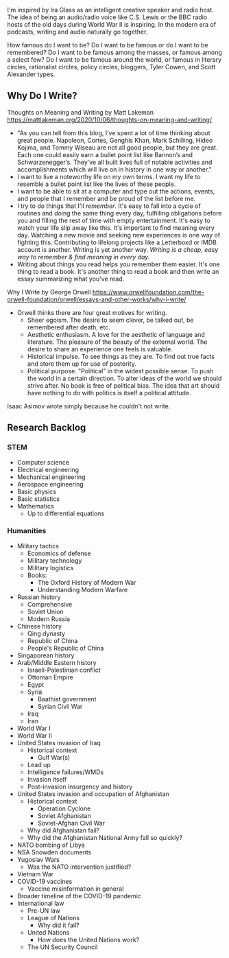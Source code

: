 I'm inspired by Ira Glass as an intelligent creative speaker and radio host. The idea of being an audio/radio voice like C.S. Lewis or the BBC radio hosts of the old days during World War II is inspiring. In the modern era of podcasts, writing and audio naturally go together.

How famous do I want to be? Do I want to be famous or do I want to be remembered? Do I want to be famous among the masses, or famous among a select few? Do I want to be famous around the world, or famous in literary circles, rationalist circles, policy circles, bloggers, Tyler Cowen, and Scott Alexander types.
## Why Do I Write?
Thoughts on Meaning and Writing by Matt Lakeman
https://mattlakeman.org/2020/10/06/thoughts-on-meaning-and-writing/
- "As you can tell from this blog, I’ve spent a lot of time thinking about great people. Napoleon, Cortes, Genghis Khan, Mark Schilling, Hideo Kojima, and Tommy Wiseau are not all good people, but they are great. Each one could easily earn a bullet point list like Bannon’s and Schwarzenegger’s. They’ve all built lives full of notable activities and accomplishments which will live on in history in one way or another."
- I want to live a noteworthy life on my own terms. I want my life to resemble a bullet point list like the lives of these people.
- I want to be able to sit at a computer and type out the actions, events, and people that I remember and be proud of the list before me.
- I try to do things that I'll *remember*. It's easy to fall into a cycle of routines and doing the same thing every day, fulfilling obligations before you and filling the rest of time with empty entertainment.
It's easy to watch your life slip away like this. It's important to find meaning every day. Watching a new movie and seeking new experiences is one way of fighting this. Contributing to lifelong projects like a Letterboxd or IMDB account is another. Writing is yet another way. *Writing is a cheap, easy way to remember & find meaning in every day.*
- Writing about things you read helps you remember them easier. It's one thing to read a book. It's another thing to read a book and then write an essay summarizing what you've read.

Why I Write by George Orwell
https://www.orwellfoundation.com/the-orwell-foundation/orwell/essays-and-other-works/why-i-write/
- Orwell thinks there are four great motives for writing.
  - Sheer egoism. The desire to seem clever, be talked out, be remembered after death, etc.
  - Aesthetic enthusiasm. A love for the aesthetic of language and literature. The pleasure of the beauty of the external world.
  The desire to share an experience one feels is valuable.
  - Historical impulse. To see things as they are. To find out true facts and store them up for use of posterity.
  - Political purpose. "Political" in the widest possible sense. To push the world in a certain direction. To alter ideas of the
  world we should strive after. No book is free of political bias. The idea that art should have nothing to do with politics is itself
  a political attitude.

Isaac Asimov wrote simply because he couldn't not write.
## Research Backlog
### STEM
- Computer science
- Electrical engineering
- Mechanical engineering
- Aerospace engineering
- Basic physics
- Basic statistics
- Mathematics
  - Up to differential equations
### Humanities
- Military tactics
  - Economics of defense
  - Military technology
  - Military logistics
  - Books:
    - The Oxford History of Modern War
    - Understanding Modern Warfare
- Russian history
  - Comprehensive
  - Soviet Union
  - Modern Russia
- Chinese history
  - Qing dynasty
  - Republic of China
  - People's Republic of China
- Singaporean history
- Arab/Middle Eastern history
  - Israeli-Palestinian conflict
  - Ottoman Empire
  - Egypt
  - Syria
    - Baathist government
    - Syrian Civil War
  - Iraq
  - Iran
- World War I
- World War II
- United States invasion of Iraq
  - Historical context
    - Gulf War(s)
  - Lead up
  - Intelligence failures/WMDs
  - Invasion itself
  - Post-invasion insurgency and history
- United States invasion and occupation of Afghanistan
  - Historical context
    - Operation Cyclone
    - Soviet Afghanistan
    - Soviet-Afghan Civil War
  - Why did Afghanistan fail?
  - Why did the Afghanistan National Army fall so quickly?
- NATO bombing of Libya
- NSA Snowden documents
- Yugoslav Wars
  - Was the NATO intervention justified?
- Vietnam War
- COVID-19 vaccines
  - Vaccine misinformation in general
- Broader timeline of the COVID-19 pandemic
- International law
  - Pre-UN law
  - League of Nations
    - Why did it fail?
  - United Nations
    - How does the United Nations work?
  - The UN Security Council
